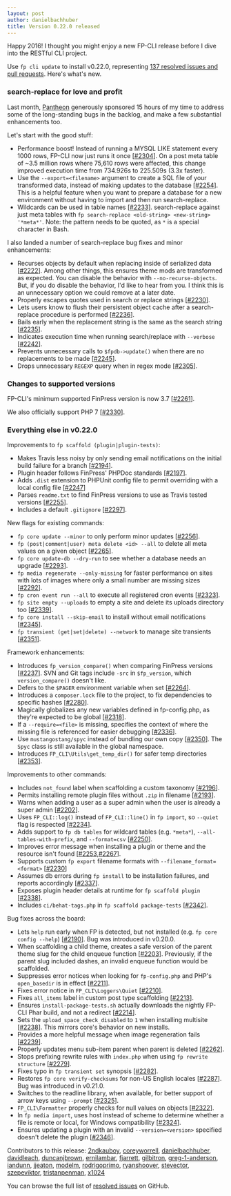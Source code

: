```yaml
---
layout: post
author: danielbachhuber
title: Version 0.22.0 released
---
```


Happy 2016! I thought you might enjoy a new FP-CLI release before I dive into the RESTful CLI project.

Use `fp cli update` to install v0.22.0, representing [137 resolved issues and pull requests](https://github.com/fp-cli/fp-cli/issues?q=milestone%3A0.22.0+is%3Aclosed). Here's what's new.

### search-replace for love and profit

Last month, [Pantheon](https://pantheon.io/) generously sponsored 15 hours of my time to address some of the long-standing bugs in the backlog, and make a few substantial enhancements too.

Let's start with the good stuff:

* Performance boost! Instead of running a MYSQL LIKE statement every 1000 rows, FP-CLI now just runs it once [[#2304](https://github.com/fp-cli/fp-cli/pull/2304)]. On a post meta table of ~3.5 million rows where 75,610 rows were affected, this change improved execution time from 734.926s to 225.509s (3.3x faster).
* Use the `--export=<filename>` argument to create a SQL file of your transformed data, instead of making updates to the database [[#2254](https://github.com/fp-cli/fp-cli/pull/2254)]. This is a helpful feature when you want to prepare a database for a new environment without having to import and then run search-replace.
* Wildcards can be used in table names [[#2233](https://github.com/fp-cli/fp-cli/pull/2233)]. search-replace against just meta tables with `fp search-replace <old-string> <new-string> '*meta*'`. Note: the pattern needs to be quoted, as `*` is a special character in Bash.

I also landed a number of search-replace bug fixes and minor enhancements:

* Recurses objects by default when replacing inside of serialized data [[#2222](https://github.com/fp-cli/fp-cli/pull/2222)]. Among other things, this ensures theme mods are transformed as expected. You can disable the behavior with `--no-recurse-objects`. But, if you do disable the behavior, I'd like to hear from you. I think this is an unnecessary option we could remove at a later date.
* Properly escapes quotes used in search or replace strings [[#2230](https://github.com/fp-cli/fp-cli/pull/2230)].
* Lets users know to flush their persistent object cache after a search-replace procedure is performed [[#2236](https://github.com/fp-cli/fp-cli/pull/2236)].
* Bails early when the replacement string is the same as the search string [[#2235](https://github.com/fp-cli/fp-cli/pull/2235)].
* Indicates execution time when running search/replace with `--verbose` [[#2242](https://github.com/fp-cli/fp-cli/pull/2242)].
* Prevents unnecessary calls to `$fpdb->update()` when there are no replacements to be made [[#2245](https://github.com/fp-cli/fp-cli/pull/2245)].
* Drops unnecessary `REGEXP` query when in regex mode [[#2305](https://github.com/fp-cli/fp-cli/pull/2305)].

### Changes to supported versions

FP-CLI's minimum supported FinPress version is now 3.7 [[#2261](https://github.com/fp-cli/fp-cli/pull/2261)].

We also officially support PHP 7 [[#2330](https://github.com/fp-cli/fp-cli/pull/2330)].

### Everything else in v0.22.0

Improvements to `fp scaffold (plugin|plugin-tests)`:

* Makes Travis less noisy by only sending email notifications on the initial build failure for a branch [[#2194](https://github.com/fp-cli/fp-cli/pull/2194)].
* Plugin header follows FinPress' PHPDoc standards [[#2197](https://github.com/fp-cli/fp-cli/pull/2197)].
* Adds `.dist` extension to PHPUnit config file to permit overriding with a local config file [[#2247](https://github.com/fp-cli/fp-cli/pull/2247)]
* Parses `readme.txt` to find FinPress versions to use as Travis tested versions [[#2255](https://github.com/fp-cli/fp-cli/pull/2255)].
* Includes a default `.gitignore` [[#2297](https://github.com/fp-cli/fp-cli/pull/2297)].

New flags for existing commands:

* `fp core update --minor` to only perform minor updates [[#2256](https://github.com/fp-cli/fp-cli/pull/2256)].
* `fp (post|comment|user) meta delete <id> --all` to delete all meta values on a given object [[#2265](https://github.com/fp-cli/fp-cli/pull/2265)].
* `fp core update-db --dry-run` to see whether a database needs an upgrade [[#2293](https://github.com/fp-cli/fp-cli/pull/2293)].
* `fp media regenerate --only-missing` for faster performance on sites with lots of images where only a small number are missing sizes [[#2292](https://github.com/fp-cli/fp-cli/pull/2292)].
* `fp cron event run --all` to execute all registered cron events [[#2323](https://github.com/fp-cli/fp-cli/pull/2323)].
* `fp site empty --uploads` to empty a site and delete its uploads directory too [[#2339](https://github.com/fp-cli/fp-cli/pull/2339)].
* `fp core install --skip-email` to install without email notifications [[#2345](https://github.com/fp-cli/fp-cli/pull/2345)].
* `fp transient (get|set|delete) --network` to manage site transients [[#2351](https://github.com/fp-cli/fp-cli/pull/2351)].

Framework enhancements:

* Introduces `fp_version_compare()` when comparing FinPress versions [[#2237](https://github.com/fp-cli/fp-cli/pull/2237)]. SVN and Git tags include `-src` in `$fp_version`, which
`version_compare()` doesn't like.
* Defers to the `$PAGER` environment variable when set [[#2264](https://github.com/fp-cli/fp-cli/pull/2264)].
* Introduces a `composer.lock` file to the project, to fix dependencies to specific hashes [[#2280](https://github.com/fp-cli/fp-cli/pull/2280)].
* Magically globalizes any new variables defined in fp-config.php, as they're expected to be global [[#2318](https://github.com/fp-cli/fp-cli/pull/2318)].
* If a `--require=<file>` is missing, specifies the context of where the missing file is referenced for easier debugging [[#2336](https://github.com/fp-cli/fp-cli/pull/2336)].
* Use `mustangostang/spyc` instead of bundling our own copy [[#2350](https://github.com/fp-cli/fp-cli/pull/2350)]. The `Spyc` class is still available in the global namespace.
* Introduces `FP_CLI\Utils\get_temp_dir()` for safer temp directories [[#2353](https://github.com/fp-cli/fp-cli/pull/2353)].

Improvements to other commands:

* Includes `not_found` label when scaffolding a custom taxonomy [[#2196](https://github.com/fp-cli/fp-cli/pull/2196)].
* Permits installing remote plugin files without `.zip` in filename [[#2193](https://github.com/fp-cli/fp-cli/pull/2193)].
* Warns when adding a user as a super admin when the user is already a super admin [[#2202](https://github.com/fp-cli/fp-cli/pull/2202)].
* Uses `FP_CLI::log()` instead of `FP_CLI::line()` in `fp import`, so `--quiet` flag is respected [[#2234](https://github.com/fp-cli/fp-cli/pull/2234)].
* Adds support to `fp db tables` for wildcard tables (e.g. `*meta*`), `--all-tables-with-prefix`, and `--format=csv` [[#2250](https://github.com/fp-cli/fp-cli/pull/2250)].
* Improves error message when installing a plugin or theme and the resource isn't found [[#2253](https://github.com/fp-cli/fp-cli/pull/2253),[#2267](https://github.com/fp-cli/fp-cli/pull/2267)].
* Supports custom `fp export` filename formats with `--filename_format=<format>` [[#2230](https://github.com/fp-cli/fp-cli/pull/2300)]
* Assumes db errors during `fp install` to be installation failures, and reports accordingly [[#2337](https://github.com/fp-cli/fp-cli/pull/2337)].
* Exposes plugin header details at runtime for `fp scaffold plugin` [[#2338](https://github.com/fp-cli/fp-cli/pull/2338)].
* Includes `ci/behat-tags.php` in `fp scaffold package-tests` [[#2342](https://github.com/fp-cli/fp-cli/pull/2342)].

Bug fixes across the board:

* Lets `help` run early when FP is detected, but not installed (e.g. `fp core config --help`) [[#2190](https://github.com/fp-cli/fp-cli/pull/2190)]. Bug was introduced in v0.20.0.
* When scaffolding a child theme, creates a safe version of the parent theme slug for the child enqueue function [[#2203](https://github.com/fp-cli/fp-cli/pull/2203)]. Previously, if the parent slug included dashes, an invalid enqueue function would be scaffolded.
* Suppresses error notices when looking for `fp-config.php` and PHP's `open_basedir` is in effect [[#2211](https://github.com/fp-cli/fp-cli/pull/2211)].
* Fixes error notice in `FP_CLI\Loggers\Quiet` [[#2210](https://github.com/fp-cli/fp-cli/pull/2210)].
* Fixes `all_items` label in custom post type scaffolding [[#2213](https://github.com/fp-cli/fp-cli/pull/2213)].
* Ensures `install-package-tests.sh` actually downloads the nightly FP-CLI Phar build, and not a redirect [[#2214](https://github.com/fp-cli/fp-cli/pull/2214)].
* Sets the `upload_space_check_disabled` to `1` when installing multisite [[#2238](https://github.com/fp-cli/fp-cli/pull/2238)]. This mirrors core's behavior on new installs.
* Provides a more helpful message when image regeneration fails [[#2239](https://github.com/fp-cli/fp-cli/pull/2239)].
* Properly updates menu sub-item parent when parent is deleted [[#2262](https://github.com/fp-cli/fp-cli/pull/2262)].
* Stops prefixing rewrite rules with `index.php` when using `fp rewrite structure` [[#2279](https://github.com/fp-cli/fp-cli/pull/2279)].
* Fixes typo in `fp transient set` synopsis [[#2282](https://github.com/fp-cli/fp-cli/pull/2282)].
* Restores `fp core verify-checksums` for non-US English locales [[#2287](https://github.com/fp-cli/fp-cli/pull/2287)]. Bug was introduced in v0.21.0.
* Switches to the readline library, when available, for better support of arrow keys using `--prompt` [[#2325](https://github.com/fp-cli/fp-cli/pull/2325)].
* `FP_CLI\Formatter` properly checks for null values on objects [[#2322](https://github.com/fp-cli/fp-cli/pull/2322)].
* In `fp media import`, uses host instead of scheme to determine whether a file is remote or local, for Windows compatibility [[#2324](https://github.com/fp-cli/fp-cli/pull/2324)].
* Ensures updating a plugin with an invalid `--version=<version>` specified doesn't delete the plugin [[#2346](https://github.com/fp-cli/fp-cli/pull/2346)].

Contributors to this release: [2ndkauboy](https://github.com/2ndkauboy), [coreyworrell](https://github.com/coreyworrell), [danielbachhuber](https://github.com/danielbachhuber), [davidleach](https://github.com/davidleach), [duncanjbrown](https://github.com/duncanjbrown), [ernilambar](https://github.com/ernilambar), [fjarrett](https://github.com/fjarrett), [gilbitron](https://github.com/gilbitron), [greg-1-anderson](https://github.com/greg-1-anderson), [iandunn](https://github.com/iandunn), [jjeaton](https://github.com/jjeaton), [modelm](https://github.com/modelm), [rodrigoprimo](https://github.com/rodrigoprimo), [ryanshoover](https://github.com/ryanshoover), [stevector](https://github.com/stevector), [szepeviktor](https://github.com/szepeviktor), [tristanpenman](https://github.com/tristanpenman), [x1024](https://github.com/x1024)

You can browse the full list of [resolved issues](https://github.com/fp-cli/fp-cli/issues?q=milestone%3A0.22.0+is%3Aclosed) on GitHub.
